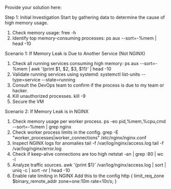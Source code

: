 Provide your solution here:

Step 1: Initial Investigation
Start by gathering data to determine the cause of high memory usage.

1. Check memory usage:
    free -h
2. Identify top memory-consuming processes:
    ps aux --sort=-%mem | head -10

Scenario 1: If Memory Leak is Due to Another Service (Not NGINX)

1. Check all running services consuming high memory:
    ps aux --sort=-%mem | awk '{print $1, $2, $3, $11}' | head -10
2. Validate running services using systemd:
    systemctl list-units --type=service --state=running
3. Consult the DevOps team to confirm if the process is due to my team or hacker.
4. Kill unauthorized processes.
    kill -9 <PID>
5. Secure the VM

Scenario 2: If Memory Leak is in NGINX
1. Check memory usage per worker process.
    ps -eo pid,%mem,%cpu,cmd --sort=-%mem | grep nginx
2. Check worker process limits in the config.
    grep -E "worker_processes|worker_connections" /etc/nginx/nginx.conf
3. Inspect NGINX logs for anomalies
    tail -f /var/log/nginx/access.log
    tail -f /var/log/nginx/error.log
4. Check if keep-alive connections are too high
    netstat -an | grep :80 | wc -l
5. Analyze traffic sources.
    awk '{print $1}' /var/log/nginx/access.log | sort | uniq -c | sort -nr | head -10
6. Enable rate limiting in NGINX
    Add this to the config
    http {
        limit_req_zone $binary_remote_addr zone=one:10m rate=10r/s;
    }

